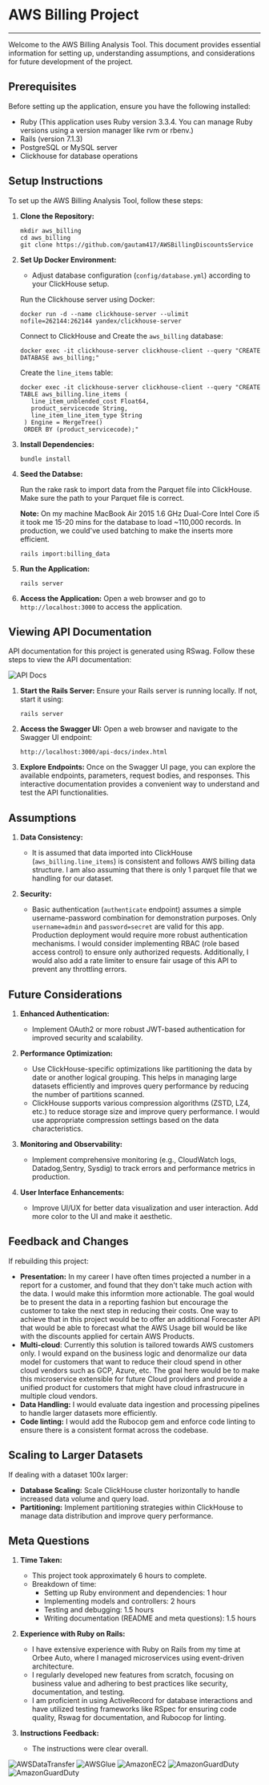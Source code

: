 # AWS Billing Project

---

Welcome to the AWS Billing Analysis Tool. This document provides essential information for setting up, understanding assumptions, and considerations for future development of the project.

## Prerequisites

Before setting up the application, ensure you have the following installed:

- Ruby (This application uses Ruby version 3.3.4. You can manage Ruby versions using a version manager like rvm or rbenv.)
- Rails (version 7.1.3)
- PostgreSQL or MySQL server
- Clickhouse for database operations

## Setup Instructions

To set up the AWS Billing Analysis Tool, follow these steps:

1. **Clone the Repository:**
   ```
   mkdir aws_billing
   cd aws_billing
   git clone https://github.com/gautam417/AWSBillingDiscountsService
   ```
2. **Set Up Docker Environment:**
   
   - Adjust database configuration (`config/database.yml`) according to your ClickHouse setup.

    Run the Clickhouse server using Docker:
    ```
    docker run -d --name clickhouse-server --ulimit nofile=262144:262144 yandex/clickhouse-server
    ```
    
    Connect to ClickHouse and Create the `aws_billing` database:
    ```
    docker exec -it clickhouse-server clickhouse-client --query "CREATE DATABASE aws_billing;"
    ```

    Create the `line_items` table:
    ```
    docker exec -it clickhouse-server clickhouse-client --query "CREATE TABLE aws_billing.line_items (
       line_item_unblended_cost Float64,
       product_servicecode String,
       line_item_line_item_type String
     ) Engine = MergeTree()
     ORDER BY (product_servicecode);"
    ```

3. **Install Dependencies:**
   ```
   bundle install
   ```
4. **Seed the Databse:**
   
   Run the rake rask to import data from the Parquet file into ClickHouse. Make sure the path to your Parquet file is correct. 

   **Note:**  On my machine MacBook Air 2015 1.6 GHz Dual-Core Intel Core i5 it took me 15-20 mins for the database to load ~110,000 records. In production, we could've used batching to make the inserts more efficient.
   ```
   rails import:billing_data
   ```

4. **Run the Application:**
   ```
   rails server
   ```

5. **Access the Application:**
   Open a web browser and go to `http://localhost:3000` to access the application.

## Viewing API Documentation

API documentation for this project is generated using RSwag. Follow these steps to view the API documentation:

![API Docs](https://github.com/gautam417/AWSBillingDiscountsService/blob/main/API%20docs.png)

1. **Start the Rails Server:**
   Ensure your Rails server is running locally. If not, start it using:
   ```
   rails server
   ```

2. **Access the Swagger UI:**
   Open a web browser and navigate to the Swagger UI endpoint:
   ```
   http://localhost:3000/api-docs/index.html
   ```

3. **Explore Endpoints:**
   Once on the Swagger UI page, you can explore the available endpoints, parameters, request bodies, and responses. This interactive documentation provides a convenient way to understand and test the API functionalities.

## Assumptions

1. **Data Consistency:**
   - It is assumed that data imported into ClickHouse (`aws_billing.line_items`) is consistent and follows AWS billing data structure. I am also assuming that there is only 1 parquet file that we handling for our dataset.

2. **Security:**
   - Basic authentication (`authenticate` endpoint) assumes a simple username-password combination for demonstration purposes. Only `username=admin` and `password=secret` are valid for this app. 
   Production deployment would require more robust authentication mechanisms. I would consider implementing RBAC (role based access control) to ensure only authorized requests.
   Additionally, I would also add a rate limiter to ensure fair usage of this API to prevent any throttling errors.

## Future Considerations

1. **Enhanced Authentication:**
   - Implement OAuth2 or more robust JWT-based authentication for improved security and scalability.

2. **Performance Optimization:**
   - Use ClickHouse-specific optimizations like partitioning the data by date or another logical grouping. This helps in managing large datasets efficiently and improves query performance by reducing the number of partitions scanned.
   - ClickHouse supports various compression algorithms (ZSTD, LZ4, etc.) to reduce storage size and improve query performance. I would use appropriate compression settings based on the data characteristics.

3. **Monitoring and Observability:**
   - Implement comprehensive monitoring (e.g., CloudWatch logs, Datadog,Sentry, Sysdig) to track errors and performance metrics in production.

4. **User Interface Enhancements:**
   - Improve UI/UX for better data visualization and user interaction. Add more color to the UI and make it aesthetic.

## Feedback and Changes

If rebuilding this project:

- **Presentation:** In my career I have often times projected a number in a report for a customer, and found that they don't take much action with the data. I would make this informtion more actionable. The goal would be to present the data in a reporting fashion but encourage the customer to take the next step in reducing their costs. One way to achieve that in this project would be to offer an additional Forecaster API that would be able to forecast what the AWS Usage bill would be like with the discounts applied for certain AWS Products.
- **Multi-cloud**: Currently this solution is tailored towards AWS customers only. I would expand on the business logic and denormalize our data model for customers that want to reduce their cloud spend in other cloud vendors such as GCP, Azure, etc. The goal here would be to make this microservice extensible for future Cloud providers and provide a unified product for customers that might have cloud infrastrucure in multiple cloud vendors.
- **Data Handling:** I would evaluate data ingestion and processing pipelines to handle larger datasets more efficiently.
- **Code linting:** I would add the Rubocop gem and enforce code linting to ensure there is a consistent format across the codebase.

## Scaling to Larger Datasets

If dealing with a dataset 100x larger:

- **Database Scaling:** Scale ClickHouse cluster horizontally to handle increased data volume and query load.
- **Partitioning:** Implement partitioning strategies within ClickHouse to manage data distribution and improve query performance.

## Meta Questions

1. **Time Taken:**
   - This project took approximately 6 hours to complete.
   - Breakdown of time:
     - Setting up Ruby environment and dependencies: 1 hour
     - Implementing models and controllers: 2 hours
     - Testing and debugging: 1.5 hours
     - Writing documentation (README and meta questions): 1.5 hours

2. **Experience with Ruby on Rails:**
   - I have extensive experience with Ruby on Rails from my time at Orbee Auto, where I managed microservices using event-driven architecture.
   - I regularly developed new features from scratch, focusing on business value and adhering to best practices like security, documentation, and testing.
   - I am proficient in using ActiveRecord for database interactions and have utilized testing frameworks like RSpec for ensuring code quality,  Rswag for documentation, and Rubocop for linting.

3. **Instructions Feedback:**
   - The instructions were clear overall.

![AWSDataTransfer](https://github.com/gautam417/AWSBillingDiscountsService/blob/main/AWSDataTransfer.png)
![AWSGlue](https://github.com/gautam417/AWSBillingDiscountsService/blob/main/AWSGlue.png)
![AmazonEC2](https://github.com/gautam417/AWSBillingDiscountsService/blob/main/AmazonEC2.png)
![AmazonGuardDuty](https://github.com/gautam417/AWSBillingDiscountsService/blob/main/AmazonGuardDuty.png)
![AmazonGuardDuty](https://github.com/gautam417/AWSBillingDiscountsService/blob/main/AmazonS3.png)
